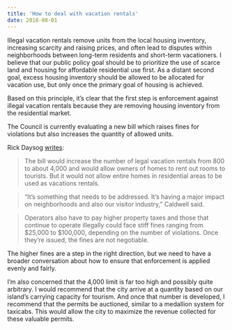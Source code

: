 ```yaml
---
title: 'How to deal with vacation rentals'
date: 2018-08-01
---
```

Illegal vacation rentals remove units from the local housing inventory, increasing scarcity and raising prices, and often lead to disputes within neighborhoods between long-term residents and short-term vacationers. I believe that our public policy goal should be to prioritize the use of scarce land and housing for affordable residential use first. As a distant second goal, excess housing inventory should be allowed to be allocated for vacation use, but only once the primary goal of housing is achieved.

Based on this principle, it’s clear that the first step is enforcement against illegal vacation rentals because they are removing housing inventory from the residential market.

The Council is currently evaluating a new bill which raises fines for violations but also increases the quantity of allowed units.

Rick Daysog [writes](http://www.hawaiinewsnow.com/story/38746639/more-vacation-rentals-will-be-allowed-under-mayors-bill-stiffer-fines-proposed):

> The bill would increase the number of legal vacation rentals from 800 to about 4,000 and would allow owners of homes to rent out rooms to tourists. But it would not allow entire homes in residential areas to be used as vacations rentals.

> “It’s something that needs to be addressed. It’s having a major impact on neighborhoods and also our visitor industry,” Caldwell said.

> Operators also have to pay higher property taxes and those that continue to operate illegally could face stiff fines ranging from $25,000 to $100,000, depending on the number of violations. Once they’re issued, the fines are not negotiable.

The higher fines are a step in the right direction, but we need to have a broader conversation about how to ensure that enforcement is applied evenly and fairly.

I’m also concerned that the 4,000 limit is far too high and possibly quite arbitrary. I would recommend that the city arrive at a quantity based on our island’s carrying capacity for tourism. And once that number is developed, I recommend that the permits be auctioned, similar to a medallion system for taxicabs. This would allow the city to maximize the revenue collected for these valuable permits.